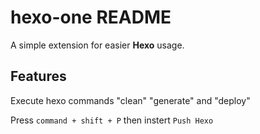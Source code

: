 # hexo-one README

A simple extension for easier __Hexo__ usage.

## Features

Execute hexo commands "clean" "generate" and "deploy"

Press ```command + shift + P``` then instert ```Push Hexo```
